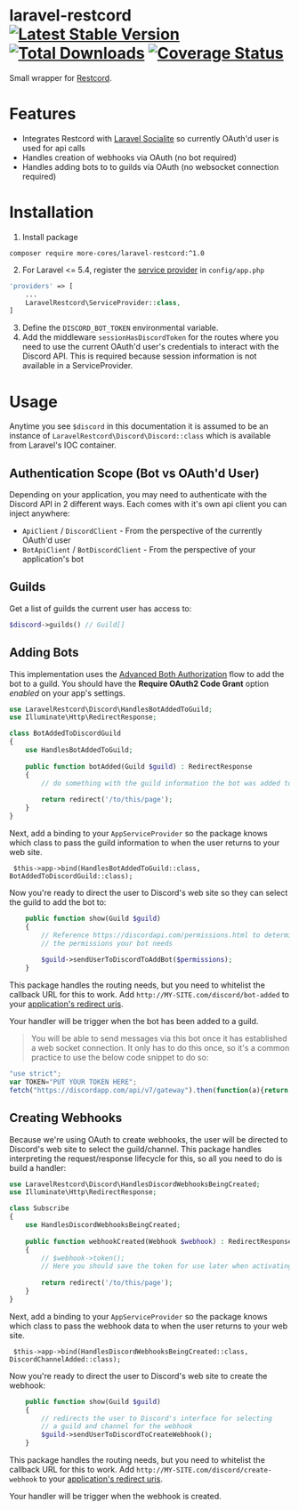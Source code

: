 # laravel-restcord [![Latest Stable Version](https://poser.pugx.org/more-cores/laravel-restcord/v/stable.png)](https://packagist.org/packages/more-cores/laravel-restcord) [![Total Downloads](https://poser.pugx.org/more-cores/laravel-restcord/downloads.png)](https://packagist.org/packages/more-cores/laravel-restcord) [![Coverage Status](https://coveralls.io/repos/github/more-cores/laravel-restcord/badge.svg)](https://coveralls.io/github/more-cores/laravel-restcord)

Small wrapper for [Restcord](http://www.restcord.com).  

# Features
 
 * Integrates Restcord with [Laravel Socialite](http://socialiteproviders.github.io) so currently OAuth'd user is used for api calls
 * Handles creation of webhooks via OAuth (no bot required)
 * Handles adding bots to to guilds via OAuth (no websocket connection required)

# Installation

 1. Install package

```
composer require more-cores/laravel-restcord:^1.0
```

 2. For Laravel <= 5.4, register the [service provider](http://laravel.com/docs/master/providers) in `config/app.php`

```php
'providers' => [
    ...
    LaravelRestcord\ServiceProvider::class,
]
```

 3. Define the `DISCORD_BOT_TOKEN` environmental variable.
 4. Add the middleware `sessionHasDiscordToken` for the routes where you need to use the current OAuth'd user's credentials to interact with the Discord API.  This is required because session information is not available in a ServiceProvider.
  
# Usage

Anytime you see `$discord` in this documentation it is assumed to be an instance of `LaravelRestcord\Discord\Discord::class` which is available from Laravel's IOC container.

## Authentication Scope (Bot vs OAuth'd User)

Depending on your application, you may need to authenticate with the Discord API in 2 different ways.  Each comes with it's own api client you can inject anywhere:
  
  * `ApiClient` / `DiscordClient` - From the perspective of the currently OAuth'd user
  * `BotApiClient` / `BotDiscordClient` - From the perspective of your application's bot

## Guilds

Get a list of guilds the current user has access to:

```php
$discord->guilds() // Guild[]
```

## Adding Bots

This implementation uses the [Advanced Both Authorization](https://discordapp.com/developers/docs/topics/oauth2#advanced-bot-authorization) flow to add the bot to a guild.  You should have the **Require OAuth2 Code Grant** option _enabled_ on your app's settings.   

```php
use LaravelRestcord\Discord\HandlesBotAddedToGuild;
use Illuminate\Http\RedirectResponse;

class BotAddedToDiscordGuild
{
    use HandlesBotAddedToGuild;
    
    public function botAdded(Guild $guild) : RedirectResponse
    {
        // do something with the guild information the bot was added to
        
        return redirect('/to/this/page');
    }
}
```

Next, add a binding to your `AppServiceProvider` so the package knows which class to pass the guild information to when the user returns to your web site.

```shell
 $this->app->bind(HandlesBotAddedToGuild::class, BotAddedToDiscordGuild::class);
```

Now you're ready to direct the user to Discord's web site so they can select the guild to add the bot to:

```php
    public function show(Guild $guild)
    {
        // Reference https://discordapi.com/permissions.html to determine
        // the permissions your bot needs
    
        $guild->sendUserToDiscordToAddBot($permissions);
    }
```

This package handles the routing needs, but you need to whitelist the callback URL for this to work.  Add `http://MY-SITE.com/discord/bot-added` to your [application's redirect uris](https://discordapp.com/developers/applications/me).

Your handler will be trigger when the bot has been added to a guild.

 > You will be able to send messages via this bot once it has established a web socket connection.  It only has to do this once, so it's a common practice to use the below code snippet to do so:

```js
"use strict";
var TOKEN="PUT YOUR TOKEN HERE";
fetch("https://discordapp.com/api/v7/gateway").then(function(a){return a.json()}).then(function(a){var b=new WebSocket(a.url+"/?encoding=json&v=6");b.onerror=function(a){return console.error(a)},b.onmessage=function(a){try{var c=JSON.parse(a.data);0===c.op&&"READY"===c.t&&(b.close(),console.log("Successful authentication! You may now close this window!")),10===c.op&&b.send(JSON.stringify({op:2,d:{token:TOKEN,properties:{$browser:"b1nzy is a meme"},large_threshold:50}}))}catch(a){console.error(a)}}});
```

## Creating Webhooks

Because we're using OAuth to create webhooks, the user will be directed to Discord's web site to select the guild/channel.  This package handles interpreting the request/response lifecycle for this, so all you need to do is build a handler: 

```php
use LaravelRestcord\Discord\HandlesDiscordWebhooksBeingCreated;
use Illuminate\Http\RedirectResponse;

class Subscribe
{
    use HandlesDiscordWebhooksBeingCreated;
    
    public function webhookCreated(Webhook $webhook) : RedirectResponse
    {
        // $webhook->token();
        // Here you should save the token for use later when activating the webhook
        
        return redirect('/to/this/page');
    }
}
```

Next, add a binding to your `AppServiceProvider` so the package knows which class to pass the webhook data to when the user returns to your web site.

```shell
 $this->app->bind(HandlesDiscordWebhooksBeingCreated::class, DiscordChannelAdded::class);
```

Now you're ready to direct the user to Discord's web site to create the webhook:

```php
    public function show(Guild $guild)
    {
        // redirects the user to Discord's interface for selecting
        // a guild and channel for the webhook
        $guild->sendUserToDiscordToCreateWebhook();
    }
```

This package handles the routing needs, but you need to whitelist the callback URL for this to work.  Add `http://MY-SITE.com/discord/create-webhook` to your [application's redirect uris](https://discordapp.com/developers/applications/me). 

Your handler will be trigger when the webhook is created.
